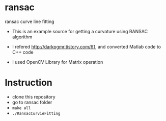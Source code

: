 # ransac
ransac curve line fitting

- This is an example source for getting a curvature using RANSAC algorithm

- I refered http://darkpgmr.tistory.com/61, and converted Matlab code to C++ code

- I used OpenCV Library for Matrix operation


# Instruction
- clone this repository
- go to ransac folder
- `make all`
- `./RansacCurvieFitting`
